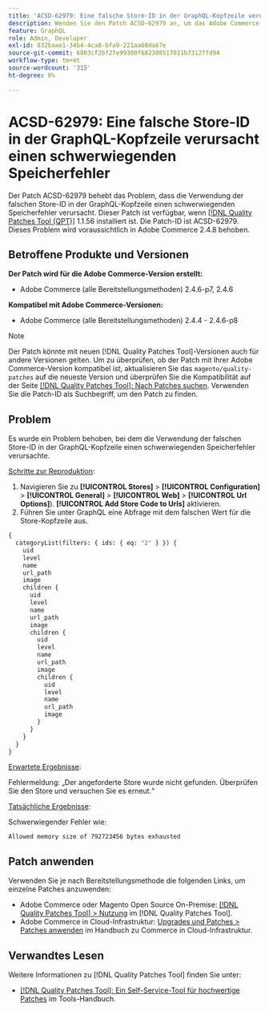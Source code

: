 ```yaml
---
title: 'ACSD-62979: Eine falsche Store-ID in der GraphQL-Kopfzeile verursacht einen schwerwiegenden Speicherfehler'
description: Wenden Sie den Patch ACSD-62979 an, um das Adobe Commerce-Problem zu beheben, bei dem die Verwendung der falschen Store-ID in der GraphQL-Kopfzeile einen schwerwiegenden Speicherfehler verursacht
feature: GraphQL
role: Admin, Developer
exl-id: 832baae1-34b4-4ca8-bfa9-221aa60da67e
source-git-commit: 6803cf2bf27e99300f682308517011b73127fd94
workflow-type: tm+mt
source-wordcount: '315'
ht-degree: 0%

---
```


# ACSD-62979: Eine falsche Store-ID in der GraphQL-Kopfzeile verursacht einen schwerwiegenden Speicherfehler

Der Patch ACSD-62979 behebt das Problem, dass die Verwendung der falschen Store-ID in der GraphQL-Kopfzeile einen schwerwiegenden Speicherfehler verursacht. Dieser Patch ist verfügbar, wenn [[!DNL Quality Patches Tool (QPT)]](/help/tools/quality-patches-tool/quality-patches-tool-to-self-serve-quality-patches.md) 1.1.56 installiert ist. Die Patch-ID ist ACSD-62979. Dieses Problem wird voraussichtlich in Adobe Commerce 2.4.8 behoben.

## Betroffene Produkte und Versionen

**Der Patch wird für die Adobe Commerce-Version erstellt:**

* Adobe Commerce (alle Bereitstellungsmethoden) 2.4.6-p7, 2.4.6

**Kompatibel mit Adobe Commerce-Versionen:**

* Adobe Commerce (alle Bereitstellungsmethoden) 2.4.4 - 2.4.6-p8

>[!NOTE]
>
>Der Patch könnte mit neuen [!DNL Quality Patches Tool]-Versionen auch für andere Versionen gelten. Um zu überprüfen, ob der Patch mit Ihrer Adobe Commerce-Version kompatibel ist, aktualisieren Sie das `magento/quality-patches` auf die neueste Version und überprüfen Sie die Kompatibilität auf der Seite [[!DNL Quality Patches Tool]: Nach Patches suchen](https://experienceleague.adobe.com/tools/commerce-quality-patches/index.html). Verwenden Sie die Patch-ID als Suchbegriff, um den Patch zu finden.

## Problem

Es wurde ein Problem behoben, bei dem die Verwendung der falschen Store-ID in der GraphQL-Kopfzeile einen schwerwiegenden Speicherfehler verursachte.

<u>Schritte zur Reproduktion</u>:

1. Navigieren Sie zu **[!UICONTROL Stores]** > **[!UICONTROL Configuration]** > **[!UICONTROL General]** > **[!UICONTROL Web]** > **[!UICONTROL Url Options]**). **[!UICONTROL Add Store Code to Urls]** aktivieren.
1. Führen Sie unter GraphQL eine Abfrage mit dem falschen Wert für die Store-Kopfzeile aus.

```graphql
{
  categoryList(filters: { ids: { eq: "2" } }) {
    uid
    level
    name
    url_path
    image
    children {
      uid
      level
      name
      url_path
      image
      children {
        uid
        level
        name
        url_path
        image
        children {
          uid
          level
          name
          url_path
          image
        }
      }
    }
  }
}
```

<u>Erwartete Ergebnisse</u>:

Fehlermeldung: „Der angeforderte Store wurde nicht gefunden. Überprüfen Sie den Store und versuchen Sie es erneut.“

<u>Tatsächliche Ergebnisse</u>:

Schwerwiegender Fehler wie:

```Allowed memory size of 792723456 bytes exhausted```

## Patch anwenden

Verwenden Sie je nach Bereitstellungsmethode die folgenden Links, um einzelne Patches anzuwenden:

* Adobe Commerce oder Magento Open Source On-Premise: [[!DNL Quality Patches Tool] > Nutzung](/help/tools/quality-patches-tool/usage.md) im [!DNL Quality Patches Tool].
* Adobe Commerce in Cloud-Infrastruktur: [Upgrades und Patches > Patches anwenden](https://experienceleague.adobe.com/docs/commerce-cloud-service/user-guide/develop/upgrade/apply-patches.html) im Handbuch zu Commerce in Cloud-Infrastruktur.

## Verwandtes Lesen

Weitere Informationen zu [!DNL Quality Patches Tool] finden Sie unter:

* [[!DNL Quality Patches Tool]: Ein Self-Service-Tool für hochwertige Patches](/help/tools/quality-patches-tool/quality-patches-tool-to-self-serve-quality-patches.md) im Tools-Handbuch.
